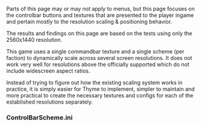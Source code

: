 Parts of this page may or may not apply to menus, but this page focuses on the controlbar buttons and textures that are presented to the player ingame and pertain mostly to the resolution scaling & positioning behavior.

The results and findings on this page are based on the tests using only the 2560x1440 resolution.

This game uses a single commandbar texture and a single scheme (per faction) to dynamically scale across several screen resolutions. It does not work very well for resolutions above the officially supported which do not include widescreen aspect ratios.

Instead of trying to figure out how the existing scaling system works in practice, it is simply easier for Thyme to implement, simpler to maintain and more practical to create the necessary textures and configs for each of the established resolutions separately.


### **ControlBarScheme.ini**




